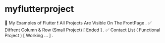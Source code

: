 # myflutterproject

💙 My Examples of Flutter 
❗ All Projects Are Visible On The FrontPage .
✅ Diffrent Column & Row (Small Project) [ Ended ] .
✅ Contact List ( Functional Project ) [ Working ... ] .
